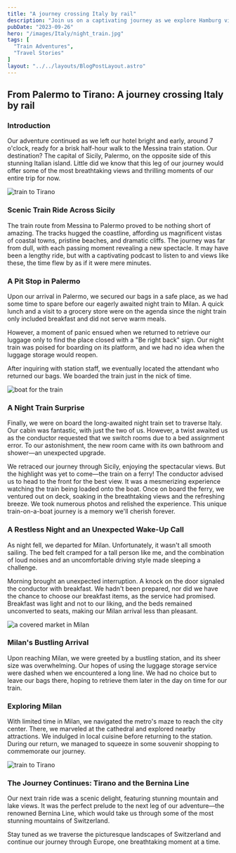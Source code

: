 ```yaml
---
title: "A journey crossing Italy by rail"
description: "Join us on a captivating journey as we explore Hamburg via an unconventional route, navigating unexpected delays and discovering the city's rich history, iconic landmarks, and the enchanting world of Miniatur Wunderland."
pubDate: "2023-09-26"
hero: "/images/Italy/night_train.jpg"
tags: [
  "Train Adventures",
  "Travel Stories"
]
layout: "../../layouts/BlogPostLayout.astro"
---
```


## From Palermo to Tirano: A journey crossing Italy by rail

### Introduction

Our adventure continued as we left our hotel bright and early, around 7 o'clock, ready for a brisk half-hour walk to the Messina train station. Our destination? The capital of Sicily, Palermo, on the opposite side of this stunning Italian island. Little did we know that this leg of our journey would offer some of the most breathtaking views and thrilling moments of our entire trip for now.

![train to Tirano](/images/Italy/sight3.jpg)

### Scenic Train Ride Across Sicily

The train route from Messina to Palermo proved to be nothing short of amazing. The tracks hugged the coastline, affording us magnificent vistas of coastal towns, pristine beaches, and dramatic cliffs. The journey was far from dull, with each passing moment revealing a new spectacle. It may have been a lengthy ride, but with a captivating podcast to listen to and views like these, the time flew by as if it were mere minutes.

### A Pit Stop in Palermo

Upon our arrival in Palermo, we secured our bags in a safe place, as we had some time to spare before our eagerly awaited night train to Milan. A quick lunch and a visit to a grocery store were on the agenda since the night train only included breakfast and did not serve warm meals.

However, a moment of panic ensued when we returned to retrieve our luggage only to find the place closed with a "Be right back" sign. Our night train was poised for boarding on its platform, and we had no idea when the luggage storage would reopen.

After inquiring with station staff, we eventually located the attendant who returned our bags. We boarded the train just in the nick of time.

![boat for the train](/images/Italy/boat.jpg)

### A Night Train Surprise

Finally, we were on board the long-awaited night train set to traverse Italy. Our cabin was fantastic, with just the two of us. However, a twist awaited us as the conductor requested that we switch rooms due to a bed assignment error. To our astonishment, the new room came with its own bathroom and shower—an unexpected upgrade.

We retraced our journey through Sicily, enjoying the spectacular views. But the highlight was yet to come—the train on a ferry! The conductor advised us to head to the front for the best view. It was a mesmerizing experience watching the train being loaded onto the boat. Once on board the ferry, we ventured out on deck, soaking in the breathtaking views and the refreshing breeze. We took numerous photos and relished the experience. This unique train-on-a-boat journey is a memory we'll cherish forever.

### A Restless Night and an Unexpected Wake-Up Call

As night fell, we departed for Milan. Unfortunately, it wasn't all smooth sailing. The bed felt cramped for a tall person like me, and the combination of loud noises and an uncomfortable driving style made sleeping a challenge.

Morning brought an unexpected interruption. A knock on the door signaled the conductor with breakfast. We hadn't been prepared, nor did we have the chance to choose our breakfast items, as the service had promised. Breakfast was light and not to our liking, and the beds remained unconverted to seats, making our Milan arrival less than pleasant.

![a covered market in Milan](/images/Italy/milan.jpg)

### Milan's Bustling Arrival

Upon reaching Milan, we were greeted by a bustling station, and its sheer size was overwhelming. Our hopes of using the luggage storage service were dashed when we encountered a long line. We had no choice but to leave our bags there, hoping to retrieve them later in the day on time for our train.

### Exploring Milan

With limited time in Milan, we navigated the metro's maze to reach the city center. There, we marveled at the cathedral and explored nearby attractions. We indulged in local cuisine before returning to the station. During our return, we managed to squeeze in some souvenir shopping to commemorate our journey.

![train to Tirano](/images/Italy/tirano_train.jpg)

### The Journey Continues: Tirano and the Bernina Line

Our next train ride was a scenic delight, featuring stunning mountain and lake views. It was the perfect prelude to the next leg of our adventure—the renowned Bernina Line, which would take us through some of the most stunning mountains of Switzerland.

Stay tuned as we traverse the picturesque landscapes of Switzerland and continue our journey through Europe, one breathtaking moment at a time.

